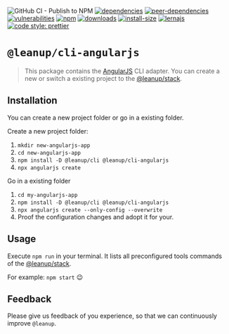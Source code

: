 ![GitHub CI - Publish to NPM](https://github.com/leanupjs/leanup/workflows/GitHub%20CI%20-%20Publish%20to%20NPM/badge.svg)
[![dependencies][dependencies]][dependencies-url]
[![peer-dependencies][peer-dependencies]][peer-dependencies-url]
[![vulnerabilities][vulnerabilities]][vulnerabilities-url]
[![npm][npm]][npm-url]
[![downloads][downloads]][downloads-url]
[![install-size][install-size]][install-size-url]
[![lernajs][lernajs]][lernajs-url]
[![code style: prettier](https://img.shields.io/badge/code_style-prettier-ff69b4.svg)](https://github.com/prettier/prettier)

[npm]: https://img.shields.io/npm/v/@leanup/cli-angularjs
[npm-url]: https://www.npmjs.com/package/@leanup/cli-angularjs
[dependencies]: https://status.david-dm.org/gh/leanupjs/leanup.svg?path=packages/cli/frameworks/angularjs&ref=release/1.2
[dependencies-url]: https://david-dm.org/leanupjs/leanup?path=packages/cli/frameworks/angularjs&ref=release/1.2
[peer-dependencies]: https://status.david-dm.org/gh/leanupjs/leanup.svg?path=packages/cli/frameworks/angularjs&ref=release/1.2&type=peer
[peer-dependencies-url]: https://david-dm.org/leanupjs/leanup?path=packages/cli/frameworks/angularjs&ref=release/1.2&type=peer
[vulnerabilities]: https://img.shields.io/snyk/vulnerabilities/npm/@leanup/cli-angularjs
[vulnerabilities-url]: https://snyk.io/test/npm/@leanup/cli-angularjs
[downloads]: https://img.shields.io/npm/dt/@leanup/cli-angularjs
[downloads-url]: https://npmcharts.com/compare/@leanup/cli-angularjs?minimal=true
[install-size]: https://packagephobia.now.sh/badge?p=@leanup/cli-angularjs@next
[install-size-url]: https://packagephobia.now.sh/result?p=@leanup/cli-angularjs@next
[lernajs]: https://img.shields.io/badge/managed%20with-lerna-blueviolet
[lernajs-url]: https://lerna.js.org

# `@leanup/cli-angularjs`

> This package contains the [AngularJS](https://angularjs.org/) CLI adapter. You can create a new or switch a existing project to the [@leanup/stack](https://www.npmjs.com/package/@leanup/stack).

## Installation

You can create a new project folder or go in a existing folder.

Create a new project folder:

1. `mkdir new-angularjs-app`
2. `cd new-angularjs-app`
3. `npm install -D @leanup/cli @leanup/cli-angularjs`
4. `npx angularjs create`

Go in a existing folder

1. `cd my-angularjs-app`
2. `npm install -D @leanup/cli @leanup/cli-angularjs`
3. `npx angularjs create --only-config --overwrite`
4. Proof the configuration changes and adopt it for your.

## Usage

Execute `npm run` in your terminal. It lists all preconfigured tools commands of the [@leanup/stack](https://www.npmjs.com/package/@leanup/stack).

For example: `npm start` 😉

## Feedback

Please give us feedback of you experience, so that we can continuously improve `@leanup`.
